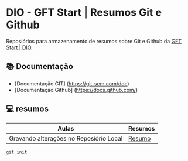 
# DIO - GFT Start | Resumos Git e Github

Reposiórios para armazenamento de resumos sobre Git e Github da [GFT Start | DIO](https://web.dio.me/track/gft-start-logica-de-programacao).


## 📚 Documentação
- [Documentação GIT] (https://git-scm.com/doc)
- [Documentação Github] (https://docs.github.com/)

## 💻 resumos

| Aulas | Resumos |
|-------|----------|
| Gravando alterações no Reposiório Local | [Resumo](https://web.dio.me/track/gft-start-logica-de-programacao) |

```
git init
```


